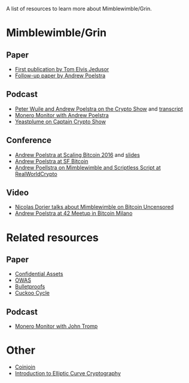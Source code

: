 A list of resources to learn more about Mimblewimble/Grin.
# Mimblewimble/Grin
## Paper
- [First publication by Tom Elvis Jedusor](https://scalingbitcoin.org/papers/mimblewimble.txt)
- [Follow-up paper by Andrew Poelstra](https://download.wpsoftware.net/bitcoin/wizardry/mimblewimble.pdf)

## Podcast
- [Peter Wuile and Andrew Poelstra on the Crypto Show](https://soundcloud.com/heryptohow/mimblewimble-andrew-poelstra-peter-wuille-brian-deery-and-chris-odom) and [transcript](http://diyhpl.us/wiki/transcripts/mimblewimble-podcast/)
 - [Monero Monitor with Andrew Poelstra](https://moneromonitor.com/episodes/2017-12-05-Episode-016.html)
- [Yeastplume on Captain Crypto Show](https://soundcloud.com/captain-crypto/pirates-parley-grin-michael-cordner-yeastplume)


## Conference
- [Andrew Poelstra at Scaling Bitcoin 2016](https://www.youtube.com/watch?v=8BLWUUPfh2Q&t=1h29m20s) and [slides](https://scalingbitcoin.org/milan2016/presentations/D1%20-%204%20-%20Andrew%20Poelstra.pdf)
- [Andrew Poelstra at SF Bitcoin](https://www.youtube.com/watch?v=aHTRlbCaUyM&t=133s)
- [Andrew Poellstra on Mimblewimble and Scriptless Script at RealWorldCrypto](https://www.youtube.com/watch?v=ovCBT1gyk9c)

## Video
- [Nicolas Dorier talks about Mimblewimble on Bitcoin Uncensored](https://www.youtube.com/watch?v=Kf_WM0LxLEs)
- [Andrew Poelstra at 42 Meetup in Bitcoin Milano](https://www.youtube.com/watch?v=JbeeHECftWk&t=20m50s)

# Related resources
## Paper
- [Confidential Assets](https://blockstream.com/bitcoin17-final41.pdf)
- [OWAS](https://download.wpsoftware.net/bitcoin/wizardry/horasyuanmouton-owas.pdf)
- [Bulletproofs](https://eprint.iacr.org/2017/1066.pdf)
- [Cuckoo Cycle](https://github.com/tromp/cuckoo/blob/master/doc/cuckoo.pdf)

## Podcast

- [Monero Monitor with John Tromp](https://moneromonitor.com/episodes/2017-09-26-Episode-014.html)

# Other
- [Coinjoin](https://bitcointalk.org/?topic=279249)
- [Introduction to Elliptic Curve Cryptography](http://andrea.corbellini.name/2015/05/17/elliptic-curve-cryptography-a-gentle-introduction/)
